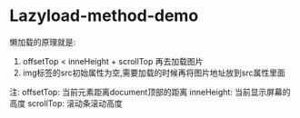 # Lazyload-method-demo
懒加载的原理就是: 

1) offsetTop < inneHeight + scrollTop 再去加载图片
2) img标签的src初始属性为空,需要加载的时候再将图片地址放到src属性里面

注: 
offsetTop: 当前元素距离document顶部的距离
inneHeight: 当前显示屏幕的高度
scrollTop: 滚动条滚动高度
